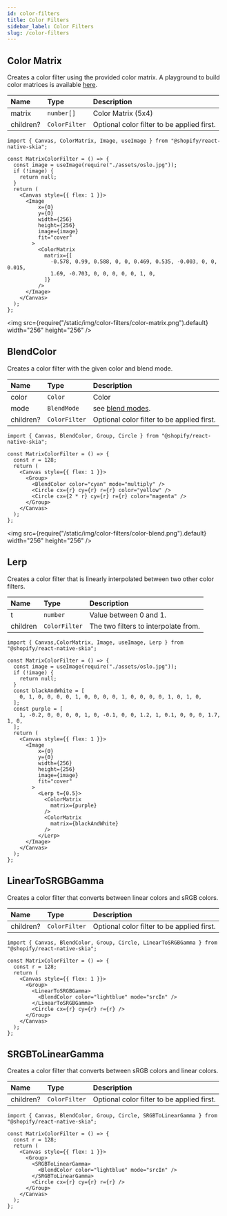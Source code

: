 ```yaml
---
id: color-filters
title: Color Filters
sidebar_label: Color Filters
slug: /color-filters
---
```


## Color Matrix

Creates a color filter using the provided color matrix.
A playground to build color matrices is available [here](https://fecolormatrix.com/). 

| Name      | Type          |  Description                               |
|:----------|:--------------|:-------------------------------------------|
| matrix    | `number[]`    | Color Matrix (5x4)                         |
| children? | `ColorFilter` | Optional color filter to be applied first. |

```tsx twoslash
import { Canvas, ColorMatrix, Image, useImage } from "@shopify/react-native-skia";

const MatrixColorFilter = () => {
  const image = useImage(require("./assets/oslo.jpg"));
  if (!image) {
    return null;
  }
  return (
    <Canvas style={{ flex: 1 }}>
      <Image
          x={0}
          y={0}
          width={256}
          height={256}
          image={image}
          fit="cover"
        >
          <ColorMatrix
            matrix={[
              -0.578, 0.99, 0.588, 0, 0, 0.469, 0.535, -0.003, 0, 0, 0.015,
              1.69, -0.703, 0, 0, 0, 0, 0, 1, 0,
            ]}
          />
      </Image>
    </Canvas>
  );
};
```

<img src={require("/static/img/color-filters/color-matrix.png").default} width="256" height="256" />

## BlendColor

Creates a color filter with the given color and blend mode.

| Name       | Type          |  Description                                      |
|:-----------|:--------------|:--------------------------------------------------|
| color      | `Color`       | Color                                             |
| mode       | `BlendMode`   | see [blend modes](paint/properties.md#blend-mode).|
| children?  | `ColorFilter` | Optional color filter to be applied first.        |

```tsx twoslash
import { Canvas, BlendColor, Group, Circle } from "@shopify/react-native-skia";
 
const MatrixColorFilter = () => {
  const r = 128;
  return (
    <Canvas style={{ flex: 1 }}>
      <Group>
        <BlendColor color="cyan" mode="multiply" />
        <Circle cx={r} cy={r} r={r} color="yellow" />
        <Circle cx={2 * r} cy={r} r={r} color="magenta" />
      </Group>
    </Canvas>
  );
};
```

<img src={require("/static/img/color-filters/color-blend.png").default} width="256" height="256" />

## Lerp

Creates a color filter that is linearly interpolated between two other color filters.

| Name      | Type          |  Description                               |
|:----------|:--------------|:-------------------------------------------|
| t         | `number`      | Value between 0 and 1.                     |
| children  | `ColorFilter` | The two filters to interpolate from.       |

```tsx twoslash
import { Canvas,ColorMatrix, Image, useImage, Lerp } from "@shopify/react-native-skia";

const MatrixColorFilter = () => {
  const image = useImage(require("./assets/oslo.jpg"));
  if (!image) {
    return null;
  }
  const blackAndWhite = [
    0, 1, 0, 0, 0, 0, 1, 0, 0, 0, 0, 1, 0, 0, 0, 0, 1, 0, 1, 0,
  ];
  const purple = [
    1, -0.2, 0, 0, 0, 0, 1, 0, -0.1, 0, 0, 1.2, 1, 0.1, 0, 0, 0, 1.7, 1, 0,
  ];
  return (
    <Canvas style={{ flex: 1 }}>
      <Image
          x={0}
          y={0}
          width={256}
          height={256}
          image={image}
          fit="cover"
        >
          <Lerp t={0.5}>
            <ColorMatrix
              matrix={purple}
            />
            <ColorMatrix
              matrix={blackAndWhite}
            />
          </Lerp>
      </Image>
    </Canvas>
  );
};
```

## LinearToSRGBGamma

Creates a color filter that converts between linear colors and sRGB colors.

| Name       | Type          |  Description                                      |
|:-----------|:--------------|:--------------------------------------------------|
| children?  | `ColorFilter` | Optional color filter to be applied first.        |

```tsx twoslash
import { Canvas, BlendColor, Group, Circle, LinearToSRGBGamma } from "@shopify/react-native-skia";
 
const MatrixColorFilter = () => {
  const r = 128;
  return (
    <Canvas style={{ flex: 1 }}>
      <Group>
        <LinearToSRGBGamma>
          <BlendColor color="lightblue" mode="srcIn" />
        </LinearToSRGBGamma>
        <Circle cx={r} cy={r} r={r} />
      </Group>
    </Canvas>
  );
};
```

## SRGBToLinearGamma

Creates a color filter that converts between sRGB colors and linear colors.

| Name       | Type          |  Description                                      |
|:-----------|:--------------|:--------------------------------------------------|
| children?  | `ColorFilter` | Optional color filter to be applied first.        |

```tsx twoslash
import { Canvas, BlendColor, Group, Circle, SRGBToLinearGamma } from "@shopify/react-native-skia";
 
const MatrixColorFilter = () => {
  const r = 128;
  return (
    <Canvas style={{ flex: 1 }}>
      <Group>
        <SRGBToLinearGamma>
          <BlendColor color="lightblue" mode="srcIn" />
        </SRGBToLinearGamma>
        <Circle cx={r} cy={r} r={r} />
      </Group>
    </Canvas>
  );
};
```
